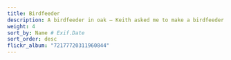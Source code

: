 ```yaml
---
title: Birdfeeder
description: A birdfeeder in oak — Keith asked me to make a birdfeeder so I decided to try some hand cut joinery. The platform is held up with walnut dowels and both the hopper and the platform edge have 45º miters.
weight: 4
sort_by: Name # Exif.Date
sort_order: desc
flickr_album: "72177720311960844"
---
```

